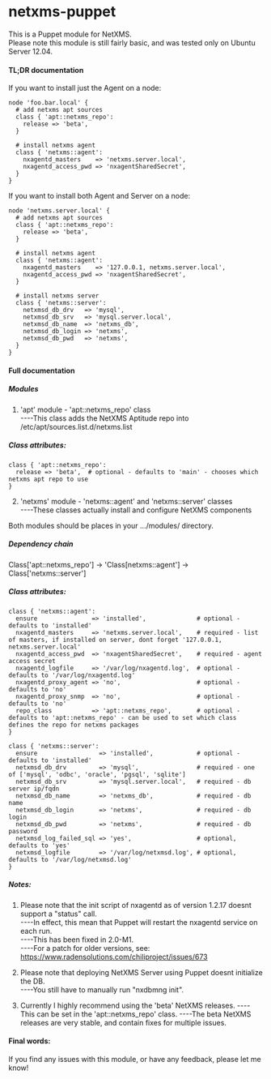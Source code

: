 netxms-puppet
=============
This is a Puppet module for NetXMS.<br>
Please note this module is still fairly basic, and was tested only on Ubuntu Server 12.04.

#### TL;DR documentation
If you want to install just the Agent on a node:
```puppet
node 'foo.bar.local' {
  # add netxms apt sources
  class { 'apt::netxms_repo':
    release => 'beta',
  }

  # install netxms agent
  class { 'netxms::agent':
    nxagentd_masters    => 'netxms.server.local',
    nxagentd_access_pwd => 'nxagentSharedSecret',
  }
}
```
If you want to install both Agent and Server on a node:
```puppet
node 'netxms.server.local' {
  # add netxms apt sources
  class { 'apt::netxms_repo':
    release => 'beta',
  }

  # install netxms agent
  class { 'netxms::agent':
    nxagentd_masters    => '127.0.0.1, netxms.server.local',
    nxagentd_access_pwd => 'nxagentSharedSecret',
  }

  # install netxms server
  class { 'netxms::server':
    netxmsd_db_drv   => 'mysql',
    netxmsd_db_srv   => 'mysql.server.local',
    netxmsd_db_name  => 'netxms_db',
    netxmsd_db_login => 'netxms',
    netxmsd_db_pwd   => 'netxms',
  }
}
```

#### Full documentation
##### Modules
1) 'apt' module - 'apt::netxms_repo' class<br>
----This class adds the NetXMS Aptitude repo into /etc/apt/sources.list.d/netxms.list

##### Class attributes:
```puppet
class { 'apt::netxms_repo':
  release => 'beta',  # optional - defaults to 'main' - chooses which netxms apt repo to use
}
```

2) 'netxms' module - 'netxms::agent' and 'netxms::server' classes<br>
----These classes actually install and configure NetXMS components

Both modules should be places in your .../modules/ directory.

##### Dependency chain
Class['apt::netxms_repo'] -> 'Class[netxms::agent'] -> Class['netxms::server']

##### Class attributes:
```puppet
class { 'netxms::agent':
  ensure               => 'installed',              # optional - defaults to 'installed'
  nxagentd_masters     => 'netxms.server.local',    # required - list of masters, if installed on server, dont forget '127.0.0.1, netxms.server.local'
  nxagentd_access_pwd  => 'nxagentSharedSecret',    # required - agent access secret
  nxagentd_logfile     => '/var/log/nxagentd.log',  # optional - defaults to '/var/log/nxagentd.log'
  nxagentd_proxy_agent => 'no',                     # optional - defaults to 'no'
  nxagentd_proxy_snmp  => 'no',                     # optional - defaults to 'no'
  repo_class           => 'apt::netxms_repo',       # optional - defaults to 'apt::netxms_repo' - can be used to set which class defines the repo for netxms packages
}
```
```puppet
class { 'netxms::server':
  ensure                 => 'installed',            # optional - defaults to 'installed'
  netxmsd_db_drv         => 'mysql',                # required - one of ['mysql', 'odbc', 'oracle', 'pgsql', 'sqlite']
  netxmsd_db_srv         => 'mysql.server.local',   # required - db server ip/fqdn
  netxmsd_db_name        => 'netxms_db',            # required - db name
  netxmsd_db_login       => 'netxms',               # required - db login
  netxmsd_db_pwd         => 'netxms',               # required - db password
  netxmsd_log_failed_sql => 'yes',                  # optional, defaults to 'yes'
  netxmsd_logfile        => '/var/log/netxmsd.log', # optional, defaults to '/var/log/netxmsd.log'
}
```

##### Notes:
1) Please note that the init script of nxagentd as of version 1.2.17 doesnt support a "status" call.<br>
----In effect, this mean that Puppet will restart the nxagentd service on each run.<br>
----This has been fixed in 2.0-M1.<br>
----For a patch for older versions, see: https://www.radensolutions.com/chiliproject/issues/673<br>

2) Please note that deploying NetXMS Server using Puppet doesnt initialize the DB.<br>
----You still have to manually run "nxdbmng init".<br>

3) Currently I highly recommend using the 'beta' NetXMS releases.
----This can be set in the 'apt::netxms_repo' class.
----The beta NetXMS releases are very stable, and contain fixes for multiple issues.

#### Final words:
If you find any issues with this module, or have any feedback, please let me know!
